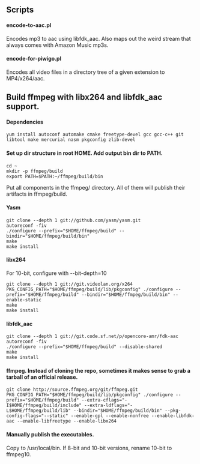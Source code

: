 ## Scripts

#### encode-to-aac.pl
Encodes mp3 to aac using libfdk_aac. Also maps out the weird stream that always comes with Amazon Music mp3s.

#### encode-for-piwigo.pl
Encodes all video files in a directory tree of a given extension to MP4/x264/aac.

## Build ffmpeg with libx264 and libfdk_aac support.

#### Dependencies
`yum install autoconf automake cmake freetype-devel gcc gcc-c++ git libtool make mercurial nasm pkgconfig zlib-devel`

#### Set up dir structure in root HOME. Add output bin dir to PATH.
```
cd ~
mkdir -p ffmpeg/build
export PATH=$PATH:~/ffmpeg/build/bin
```

Put all components in the ffmpeg/ directory. All of them will publish their artifacts in ffmpeg/build.

#### Yasm
```
git clone --depth 1 git://github.com/yasm/yasm.git
autoreconf -fiv
./configure --prefix="$HOME/ffmpeg/build" --bindir="$HOME/ffmpeg/build/bin"
make
make install
```

#### libx264
For 10-bit, configure with --bit-depth=10
```
git clone --depth 1 git://git.videolan.org/x264
PKG_CONFIG_PATH="$HOME/ffmpeg/build/lib/pkgconfig" ./configure --prefix="$HOME/ffmpeg/build" --bindir="$HOME/ffmpeg/build/bin" --enable-static
make
make install
```

#### libfdk_aac
```
git clone --depth 1 git://git.code.sf.net/p/opencore-amr/fdk-aac
autoreconf -fiv
./configure --prefix="$HOME/ffmpeg/build" --disable-shared
make
make install
```

#### ffmpeg. Instead of cloning the repo, sometimes it makes sense to grab a tarball of an official release.
```
git clone http://source.ffmpeg.org/git/ffmpeg.git
PKG_CONFIG_PATH="$HOME/ffmpeg/build/lib/pkgconfig" ./configure --prefix="$HOME/ffmpeg/build" --extra-cflags="-I$HOME/ffmpeg/build/include" --extra-ldflags="-L$HOME/ffmpeg/build/lib" --bindir="$HOME/ffmpeg/build/bin" --pkg-config-flags="--static" --enable-gpl --enable-nonfree --enable-libfdk-aac --enable-libfreetype --enable-libx264
```

#### Manually publish the executables.
Copy to /usr/local/bin. If 8-bit and 10-bit versions, rename 10-bit to ffmpeg10.

